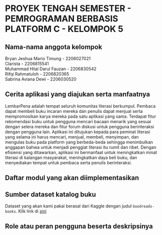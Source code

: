 # PROYEK TENGAH SEMESTER - PEMROGRAMAN BERBASIS PLATFORM C - KELOMPOK 5
## Nama-nama anggota kelompok
Bryan Jeshua Mario Timung - 2206027021</br>
Clarista - 2206815541</br>
Muhammad Hilal Darul Fauzan - 2206830542</br>
Rifqi Rahmatuloh - 2206820365</br>
Sabrina Aviana Dewi - 2206030520</br>

## Cerita aplikasi yang diajukan serta manfaatnya
LembarPena adalah tempat seluruh komunitas literasi berkumpul. Pembaca dapat membeli buku incaran mereka dan penulis dapat menjual serta mempromosikan karya mereka pada satu aplikasi yang sama. Terdapat fitur rekomendasi buku untuk pengguna mencari bacaan menarik yang sesuai dengan selera mereka dan fitur forum diskusi untuk pengguna berinteraksi dengan pengguna lain. Aplikasi ini ditujukan kepada para peminat literasi yang selama ini harus mencari, menjual, membeli, menyimpan, dan mengulas buku pada platform yang berbeda-beda sehingga menimbulkan anggapan bahwa untuk menjadi penggiat literasi itu rumit dan ribet. Dengan efisiensi yang ditawarkan, aplikasi ini bermanfaat untuk meningkatkan minat literasi di kalangan masyarakat, meningkatkan daya beli buku, dan menyediakan tempat untuk pembaca serta penulis berinteraksi.
## Daftar modul yang akan diimplementasikan
## Sumber dataset katalog buku
Dataset yang akan kami pakai berasal dari Kaggle dengan judul ```Goodreads-books```. Klik link di [sini](https://www.kaggle.com/datasets/jealousleopard/goodreadsbooks/)
## Role atau peran pengguna beserta deskripsinya
